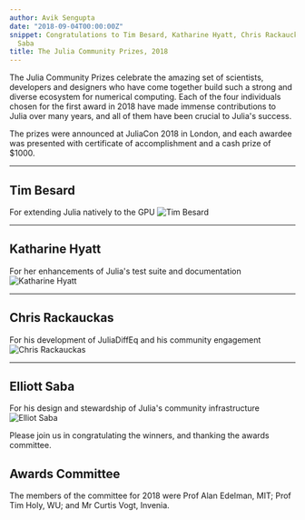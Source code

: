 ```yaml
---
author: Avik Sengupta
date: "2018-09-04T00:00:00Z"
snippet: Congratulations to Tim Besard, Katharine Hyatt, Chris Rackauckas and Elliot
  Saba
title: The Julia Community Prizes, 2018
---
```


The Julia Community Prizes celebrate the amazing set of scientists, developers and designers who have come together build such a strong and diverse ecosystem for numerical computing. Each of the four individuals chosen for the first award in 2018 have made immense contributions to Julia over many years, and all of them have been crucial to Julia's success.

The prizes were announced at JuliaCon 2018 in London, and each awardee was presented with certificate of accomplishment and a cash prize of $1000.

----

## Tim Besard
For extending Julia natively to the GPU
![Tim Besard](/images/blog/2018-09-04-julia-community-prizes/tim-besard.jpg)

----

## Katharine Hyatt
For her enhancements of Julia's test suite and documentation
![Katharine Hyatt](/images/blog/2018-09-04-julia-community-prizes/katie-hyatt.jpg)

----

## Chris Rackauckas
For his development of JuliaDiffEq and his community engagement
![Chris Rackauckas](/images/blog/2018-09-04-julia-community-prizes/chris-rackauckas.jpg)

----

## Elliott Saba
For his design and stewardship of Julia's community infrastructure
![Elliot Saba](/images/blog/2018-09-04-julia-community-prizes/elliot-saba.jpg)

Please join us in congratulating the winners, and thanking the awards committee.

## Awards Committee
The members of the committee for 2018 were Prof Alan Edelman, MIT; Prof Tim Holy, WU; and Mr Curtis Vogt, Invenia.
